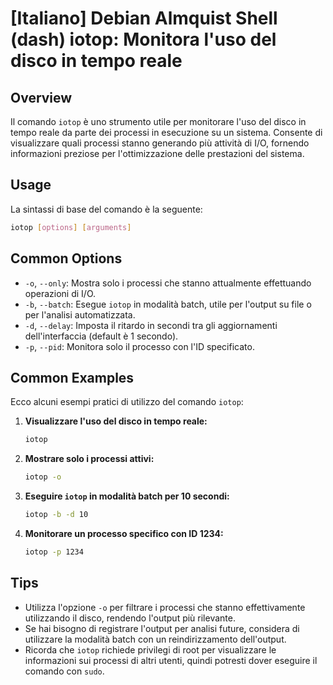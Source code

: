 # [Italiano] Debian Almquist Shell (dash) iotop: Monitora l'uso del disco in tempo reale

## Overview
Il comando `iotop` è uno strumento utile per monitorare l'uso del disco in tempo reale da parte dei processi in esecuzione su un sistema. Consente di visualizzare quali processi stanno generando più attività di I/O, fornendo informazioni preziose per l'ottimizzazione delle prestazioni del sistema.

## Usage
La sintassi di base del comando è la seguente:

```bash
iotop [options] [arguments]
```

## Common Options
- `-o`, `--only`: Mostra solo i processi che stanno attualmente effettuando operazioni di I/O.
- `-b`, `--batch`: Esegue `iotop` in modalità batch, utile per l'output su file o per l'analisi automatizzata.
- `-d`, `--delay`: Imposta il ritardo in secondi tra gli aggiornamenti dell'interfaccia (default è 1 secondo).
- `-p`, `--pid`: Monitora solo il processo con l'ID specificato.

## Common Examples
Ecco alcuni esempi pratici di utilizzo del comando `iotop`:

1. **Visualizzare l'uso del disco in tempo reale:**
   ```bash
   iotop
   ```

2. **Mostrare solo i processi attivi:**
   ```bash
   iotop -o
   ```

3. **Eseguire `iotop` in modalità batch per 10 secondi:**
   ```bash
   iotop -b -d 10
   ```

4. **Monitorare un processo specifico con ID 1234:**
   ```bash
   iotop -p 1234
   ```

## Tips
- Utilizza l'opzione `-o` per filtrare i processi che stanno effettivamente utilizzando il disco, rendendo l'output più rilevante.
- Se hai bisogno di registrare l'output per analisi future, considera di utilizzare la modalità batch con un reindirizzamento dell'output.
- Ricorda che `iotop` richiede privilegi di root per visualizzare le informazioni sui processi di altri utenti, quindi potresti dover eseguire il comando con `sudo`.